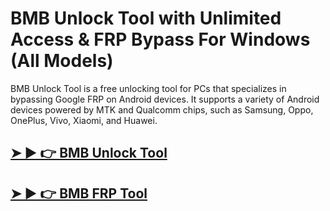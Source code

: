 # BMB Unlock Tool with Unlimited Access & FRP Bypass For Windows (All Models) 


BMB Unlock Tool is a free unlocking tool for PCs that specializes in bypassing Google FRP on Android devices. It supports a variety of Android devices powered by MTK and Qualcomm chips, such as Samsung, Oppo, OnePlus, Vivo, Xiaomi, and Huawei. 


## [➤ ► 👉 BMB Unlock Tool](https://alipc.pro/dl)

## [➤ ► 👉 BMB FRP Tool](https://alipc.pro/dl)
